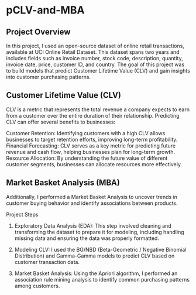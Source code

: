 # pCLV-and-MBA

## Project Overview
In this project, I used an open-source dataset of online retail transactions, available at UCI Online Retail Dataset. This dataset spans two years and includes fields such as invoice number, stock code, description, quantity, invoice date, price, customer ID, and country. The goal of this project was to build models that predict Customer Lifetime Value (CLV) and gain insights into customer purchasing patterns.

## Customer Lifetime Value (CLV)
CLV is a metric that represents the total revenue a company expects to earn from a customer over the entire duration of their relationship. Predicting CLV can offer several benefits to businesses:

Customer Retention: Identifying customers with a high CLV allows businesses to target retention efforts, improving long-term profitability.
Financial Forecasting: CLV serves as a key metric for predicting future revenue and cash flow, helping businesses plan for long-term growth.
Resource Allocation: By understanding the future value of different customer segments, businesses can allocate resources more effectively.

## Market Basket Analysis (MBA)
Additionally, I performed a Market Basket Analysis to uncover trends in customer buying behavior and identify associations between products.

Project Steps
1. Exploratory Data Analysis (EDA): This step involved cleaning and transforming the dataset to prepare it for modeling, including handling missing data and ensuring the data was properly formatted.

2. Modeling CLV: I used the BG/NBD (Beta-Geometric / Negative Binomial Distribution) and Gamma-Gamma models to predict CLV based on customer transaction data.

3. Market Basket Analysis: Using the Apriori algorithm, I performed an association rule mining analysis to identify common purchasing patterns among customers.
